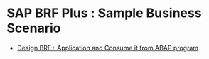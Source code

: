# SAP BRF Plus : Sample Business Scenario 

- [Design BRF+ Application and Consume it from ABAP program](Sample_Business_Scenario_and_BRF+_application.pdf)
